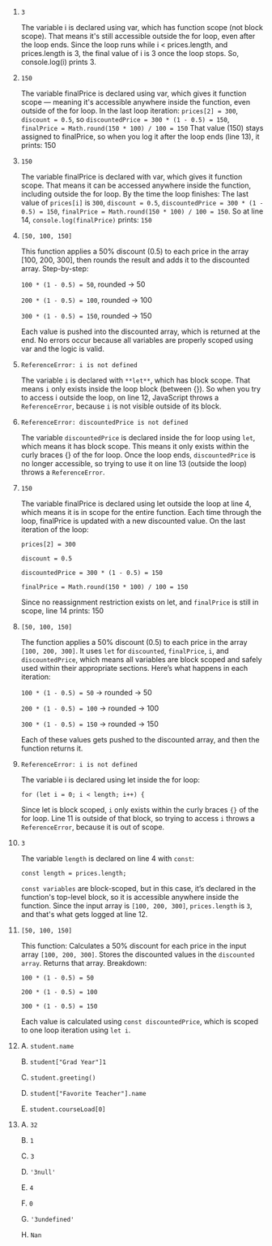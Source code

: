 1. `3`

   The variable i is declared using var, which has function scope (not block scope). That means it's still accessible outside the for loop, even after the loop ends. Since the loop runs while i < prices.length, and prices.length is 3, the final value of i is 3 once the loop stops. So, console.log(i) prints 3.

2. `150`

   The variable finalPrice is declared using var, which gives it function scope — meaning it's accessible anywhere inside the function, even outside of the for loop. In the last loop iteration: `prices[2] = 300`, `discount = 0.5`, so     `discountedPrice = 300 * (1 - 0.5) = 150`, `finalPrice = Math.round(150 * 100) / 100 = 150`
  That value (150) stays assigned to finalPrice, so when you log it after the loop ends (line 13), it prints: 150

3. `150`

   The variable finalPrice is declared with var, which gives it function scope. That means it can be accessed anywhere inside the function, including outside the for loop. By the time the loop finishes: The last value of `prices[i]`     is `300`, `discount = 0.5`, `discountedPrice = 300 * (1 - 0.5) = 150`, `finalPrice = Math.round(150 * 100) / 100 = 150`. So at line 14, `console.log(finalPrice)` prints: `150`

4. `[50, 100, 150]`

   This function applies a 50% discount (0.5) to each price in the array [100, 200, 300], then rounds the result and adds it to the discounted array.
    Step-by-step:
   
    `100 * (1 - 0.5) = 50`, rounded → 50

    `200 * (1 - 0.5) = 100`, rounded → 100
  
    `300 * (1 - 0.5) = 150`, rounded → 150
  
    Each value is pushed into the discounted array, which is returned at the end. No errors occur because all variables are properly scoped using var and the logic is valid.

5. `ReferenceError: i is not defined`

   The variable `i` is declared with `**let**`, which has block scope. That means `i` only exists inside the loop block (between {}). So when you try to access i outside the loop, on line 12, JavaScript throws a `ReferenceError`,           because `i` is not visible outside of its block.

6. `ReferenceError: discountedPrice is not defined`

     The variable `discountedPrice` is declared inside the for loop using `let`, which means it has block scope. This means it only exists within the curly braces {} of the for loop. Once the loop ends, `discountedPrice` is no longer       accessible, so trying to use it on line 13 (outside the loop) throws a `ReferenceError`.

7. `150`

   The variable finalPrice is declared using let outside the loop at line 4, which means it is in scope for the entire function. Each time through the loop, finalPrice is updated with a new discounted value. On the last iteration of      the loop:

     `prices[2] = 300`

    `discount = 0.5`

    `discountedPrice = 300 * (1 - 0.5) = 150`

    `finalPrice = Math.round(150 * 100) / 100 = 150`

    Since no reassignment restriction exists on let, and `finalPrice` is still in scope, line 14 prints: 150

8. `[50, 100, 150]`

   The function applies a 50% discount (0.5) to each price in the array `[100, 200, 300]`. It uses `let` for `discounted`, `finalPrice`, `i`, and `discountedPrice`, which means all variables are block scoped and safely used within         their appropriate sections.
    Here’s what happens in each iteration:

    `100 * (1 - 0.5) = 50` → rounded → 50

    `200 * (1 - 0.5) = 100` → rounded → 100

    `300 * (1 - 0.5) = 150` → rounded → 150

    Each of these values gets pushed to the discounted array, and then the function returns it.

9. `ReferenceError: i is not defined`

     The variable i is declared using let inside the for loop:

     `for (let i = 0; i < length; i++) {`
 
    Since let is block scoped, `i` only exists within the curly braces `{}` of the for loop. Line 11 is outside of that block, so trying to access `i` throws a `ReferenceError`, because it is out of scope.

10. `3`

    The variable `length` is declared on line 4 with `const`:

    `const length = prices.length;`

    `const variables` are block-scoped, but in this case, it’s declared in the function's top-level block, so it is accessible anywhere inside the function. Since the input array is `[100, 200, 300]`, `prices.length` is `3`, and             that's what gets logged at line 12.

11. `[50, 100, 150]`

    This function: Calculates a 50% discount for each price in the input array `[100, 200, 300]`. Stores the discounted values in the `discounted array`. Returns that array. Breakdown:

    `100 * (1 - 0.5) = 50`

    `200 * (1 - 0.5) = 100`

    `300 * (1 - 0.5) = 150`

    Each value is calculated using `const discountedPrice`, which is scoped to one loop iteration using `let i`.


12. A. `student.name`

    B. `student["Grad Year"]1`

    C. `student.greeting()`

    D. `student["Favorite Teacher"].name`

    E. `student.courseLoad[0]`

13. A. `32`

    B. `1`

    C. `3`

    D. `'3null'`

    E. `4`

    F. `0`

    G. `'3undefined'`

    H. `Nan`
